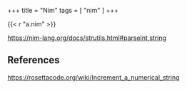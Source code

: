+++
title = "Nim"
tags = [ "nim" ]
+++

{{< r "a.nim" >}}

<https://nim-lang.org/docs/strutils.html#parseInt,string>

## References

<https://rosettacode.org/wiki/Increment_a_numerical_string>
